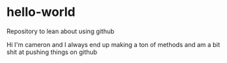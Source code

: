# hello-world
Repository to lean about using github

Hi I'm cameron and I always end up making a ton of methods and am a bit shit at pushing things on github
